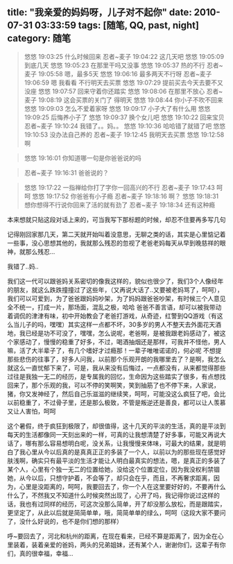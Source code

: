 title: "我亲爱的妈妈呀，儿子对不起你"
date: 2010-07-31 03:33:59
tags: [随笔, QQ, past, night]
category: 随笔
---
>悠悠 19:03:25
什么时候回来 
忍者~麦子 19:04:22
这几天吧 
悠悠 19:05:09
到底几天 
悠悠 19:05:23
在那里干吗又没事 
悠悠 19:05:37
热的不行 
忍者~麦子 19:05:58
嗯，最多5天 
悠悠 19:06:16
最多两天不行呀 
忍者~麦子 19:06:59
嗯 我看看 不行明天去买票 
悠悠 19:07:29
提前买去今天去要不又没座 
悠悠 19:07:57
回来守着你还踏实 
悠悠 19:08:06
在那里不放心 
忍者~麦子 19:08:19
这会买票的关门了 得明天 
悠悠 19:08:44
你小子不吹不回来 
悠悠 19:09:03
怎么不爱着家呀 
悠悠 19:09:17
小子大了有什么用 
悠悠 19:09:25
后悔养小子了 
悠悠 19:09:37
换个女儿吧 
悠悠 19:10:22
回来宝贝 
忍者~麦子 19:10:24
我错了。。妈。。 
悠悠 19:10:36
哈哈错了就错了吧 
悠悠 19:10:53
没办法自己养的 
忍者~麦子 19:12:45
我明天去买票 
悠悠 19:12:58
啊

>悠悠 19:16:01
你知道哪一句是你爸爸说的吗

>忍者~麦子 19:16:31
爸爸说的？

>悠悠 19:17:22
一指禅给你打了字你一回高兴的不行 
忍者~麦子 19:17:43
呵呵 
悠悠 19:17:52
你爸爸有小子瘾 
忍者~麦子 19:18:16
啊？ 
悠悠 19:18:31
想你想得不行说你回来了活的就有劲了 
忍者~麦子 19:18:34
还有这种瘾


 

 

本来想就只贴这段对话上来的，可当我写下那标题的时候，却忍不住要再多写几句

记得刚回家那几天，第二天就开始叫着没意思，无聊之类的话，其实是心里惦记着一些事，没心思想其他的，我就那么残忍的忽视了老爸老妈每天从早到晚慈祥的眼神，就那么残忍...

我错了..妈.. 

我们这一代可以跟爸妈关系密切的像我这样的，貌似也很少了，我们3个人像经年的朋友，就这么跌跌撞撞过了这些年，（又再说大话了..又要被老妈骂了，呵呵），我们可以可爱到，为了爸爸跟妈妈吵架，为了妈妈跟爸爸吵架，有时候三个人意见全不统一，打成一片，那场面，混乱之极，哈哈
爸爸不善言语，却可以被我带动着调侃的津津有味，初中开始教会了老爸打游戏，从奇迹，红警到QQ游戏（有这么当儿子的吗，嘿嘿）其实这样一点都不坏，30多岁的男人不整天去外面花天酒地，我已经是功不可没了，嘿嘿，怎么说呢，老爸啊，是被我跟老妈感动了，被这个家感动了，慢慢的稳重了好多，不过，喝酒抽烟还是那样，可我并不怪他，男人嘛，活了大半辈子了，有几个嗜好才过瘾那！一辈子唯唯诺诺的，何必呢
不想提那些悲伤的往事了，好多人问我，以前那个乐观开朗的我哪里去了？是啊，我怎么就这么一直忧郁下来了，可是，我从来没有后悔过，一点都没有，从来都觉得那些过往是我独一无二的经历，是专属我的回忆，生命因为这些踏实了很多，有点想找回来了，那个乐观的我，可以不停的笑啊笑，笑到抽筋了也不停下来，人家说，猪，你又发神经了，然后自己乐滋滋的继续笑，呵呵，可能没这么疯狂了吧，会比以前稳重了，不过骨子里，还是那么极致，不管是叛逆还是善良，都可以让人羡慕又让人害怕，呵呵

这个暑假，终于疯狂到极限了，却很值得，这十几天的平淡的生活，真的是平淡到每天的生活都像同一天刻出来的一样，可真的让我想清楚了好多事，可能又再说大话了，哪有那么容易想明白呢，没关系，让我慢慢来体味，可最大的结果，就是明白了我心里从今以后真的是真真正正的多装了一个人，以前以为的那些现在感觉好肤浅啊，确实只有最平淡的生活才能让人明白最真实的想法，嗯，是真正的多装了某个人，心里有个独一无二的位置给她，没给这个位置定位，因为我没权利禁锢她，从今以后，只想守护着，不会等了，却只会在乎，而且，不再奢求距离，因为，心里是没距离的，呵呵，我要回去了，你一个人在这里要好好的，不要再什么什么了，不然我又不知道什么时候突然出现了，心开了吗，我记得你说过这样的话，我也有过同样的经历，可这次没那么简单，开了却没那么放松，而是跟踏实，更坚定了，从此以后就是简简单单，哦，简简单单的绿么，呵呵（这段大家不要问了，没什么好说的，也不是你们想的那样）

呼~要回去了，河北和杭州的距离，在现在看来，已经不算是距离了，因为全在心里装着，装着亲爱的爸妈，两头的兄弟姐妹，还有某个人，谢谢你们，这辈子有你们，真的很幸福，幸福...